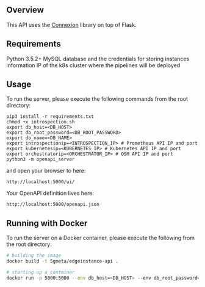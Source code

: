 ## Overview
This API  uses the [Connexion](https://github.com/zalando/connexion) library on top of Flask.

## Requirements
Python 3.5.2+
MySQL database and the credentials for storing instances information
IP of the k8s cluster where the pipelines will be deployed

## Usage
To run the server, please execute the following commands from the root directory:

```
pip3 install -r requirements.txt
chmod +x introspection.sh
export db_host=<DB_HOST>
export db_root_password=<DB_ROOT_PASSWORD>
export db_name=<DB_NAME>
export introspectionip=<INTROSPECTION_IP> # Prometheus API IP and port
export kubernetesip=<KUBERNETES_IP> # Kubernetes API IP and port
export orchestratorip=<ORCHESTRATOR_IP> # OSM API IP and port
python3 -m openapi_server
```

and open your browser to here:

```
http://localhost:5000/ui/
```

Your OpenAPI definition lives here:

```
http://localhost:5000/openapi.json
```

## Running with Docker

To run the server on a Docker container, please execute the following from the root directory:

```bash
# building the image
docker build -t 5gmeta/edgeinstance-api .

# starting up a container
docker run -p 5000:5000 --env db_host=<DB_HOST> --env db_root_password=<DB_ROOT_PASSWORD> --env db_name=<DB_NAME> --env introspectionip=<NODE_IP> --env kubernetesip=<KUBERNETES_IP> --env orchestratorip=<ORCHESTRATOR_IP> 5gmeta/edgeinstance-api
```
